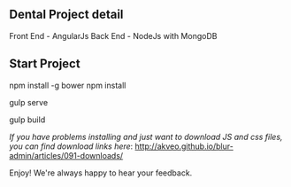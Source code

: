 
## Dental Project detail

Front End - AngularJs
Back End - NodeJs with MongoDB

## Start Project

npm install -g bower
npm install

gulp serve

gulp build

*If you have problems installing and just want to download JS and css files, you can find download links here*: http://akveo.github.io/blur-admin/articles/091-downloads/

Enjoy!
We're always happy to hear your feedback.
